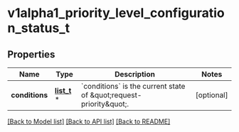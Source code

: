 # v1alpha1_priority_level_configuration_status_t

## Properties
Name | Type | Description | Notes
------------ | ------------- | ------------- | -------------
**conditions** | [**list_t**](v1alpha1_priority_level_configuration_condition.md) \* | &#x60;conditions&#x60; is the current state of \&quot;request-priority\&quot;. | [optional] 

[[Back to Model list]](../README.md#documentation-for-models) [[Back to API list]](../README.md#documentation-for-api-endpoints) [[Back to README]](../README.md)


